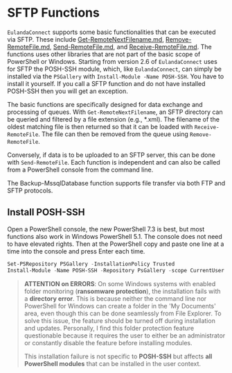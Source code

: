 # SFTP Functions

`EulandaConnect` supports some basic functionalities that can be executed via SFTP. These include [Get-RemoteNextFilename.md](../docs/Get-RemoteNextFilename.md), [Remove-RemoteFile.md](../docs/Remove-RemoteFile.md), [Send-RemoteFile.md](../docs/Send-RemoteFile.md), and [Receive-RemoteFile.md](../docs/Receive-RemoteFile.md). The functions uses other libraries that are not part of the basic scope of PowerShell or Windows. Starting from version 2.6 of `EulandaConnect` uses for SFTP the POSH-SSH module, which, like `EulandaConnect`, can simply be installed via the `PSGallery` with `Install-Module -Name POSH-SSH`. You have to install it yourself. If you call a SFTP function and do not have installed POSH-SSH then you will get an exception.

The basic functions are specifically designed for data exchange and processing of queues. With `Get-RemoteNextFilename`, an SFTP directory can be queried and filtered by a file extension (e.g., *.xml). The filename of the oldest matching file is then returned so that it can be loaded with `Receive-RemoteFile`. The file can then be removed from the queue using `Remove-RemoteFile`.

Conversely, if data is to be uploaded to an SFTP server, this can be done with `Send-RemoteFile`. Each function is independent and can also be called from a PowerShell console from the command line.

The Backup-MssqlDatabase function supports file transfer via both FTP and SFTP protocols.

## Install POSH-SSH

Open a PowerShell console, the new PowerShell 7.3 is best, but most functions also work in Windows PowerShell 5.1. The console does not need to have elevated rights. Then at the PowerShell copy and paste one line at a time into the console and press Enter each time.

```powershell
Set-PSRepository PSGallery -InstallationPolicy Trusted
Install-Module -Name POSH-SSH -Repository PsGallery -scope CurrentUser
```

> **ATTENTION on ERRORS**: On some Windows systems with enabled folder monitoring (**ransomware protection**), the installation fails with a **directory error**. This is because neither the command line nor PowerShell for Windows can create a folder in the 'My Documents' area, even though this can be done seamlessly from File Explorer. To solve this issue, the feature should be turned off during installation and updates. Personally, I find this folder protection feature questionable because it requires the user to either be an administrator or constantly disable the feature before installing modules.
>
> This installation failure is not specific to **POSH-SSH** but affects **all PowerShell modules** that can be installed in the user context.
